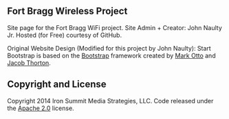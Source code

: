 ## Fort Bragg Wireless Project 
Site page for the Fort Bragg WiFi project.
Site Admin + Creator: John Naulty Jr.
Hosted (for Free) courtesy of GitHub.

Original Website Design (Modified for this project by John Naulty):
Start Bootstrap is based on the [Bootstrap](http://getbootstrap.com/) framework created by [Mark Otto](https://twitter.com/mdo) and [Jacob Thorton](https://twitter.com/fat).

## Copyright and License

Copyright 2014 Iron Summit Media Strategies, LLC. Code released under the [Apache 2.0](https://github.com/IronSummitMedia/startbootstrap-grayscale/blob/gh-pages/LICENSE) license.
